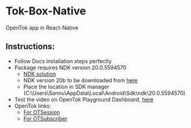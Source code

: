 # Tok-Box-Native
 OpenTok app in React-Native

## Instructions:
- Follow Docs installation steps perfectly
- Package requires NDK version 20.0.5594570 
  - [NDK solution](https://stackoverflow.com/questions/60404457/android-no-version-of-ndk-matched-the-requested-version) 
  - NDK version 20b to be downloaded from [here](https://developer.android.com/ndk/downloads/older_releases)
  - Place the location in SDK manager (C:\Users\Sannu\AppData\Local\Android\Sdk\ndk\20.0.5594570)
- Test the video on OpenTok Playground Dashboard, [here]( https://tokbox.com/developer/tools/playground/)
- OpenTok links:
  - [For OTSession](https://github.com/opentok/opentok-react-native/blob/master/docs/OTSession.md)
  - [For OTSubscriber](https://github.com/opentok/opentok-react-native/blob/master/docs/OTSubscriber.md)
